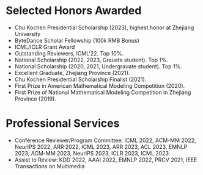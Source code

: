 # Selected Honors Awarded
- Chu Kochen Presidential Scholarship (2023), highest honor at Zhejiang University
- ByteDance Scholar Fellowship (100k RMB Bonus)
- ICML/ICLR Grant Award
- Outstanding Reviewers, ICML'22. Top 10%.
- National Scholarship (2022, 2023, Grauate student). Top 1%.
- National Scholarship (2020, 2021, Undergrauate student). Top 1%.
- Excellent Graduate, Zhejiang Province (2021). 
- Chu Kochen Presidential Scholarship Finalist (2021).
- First Prize in American Mathematical Modeling Competition (2020). 
- First Prize of National Mathematical Modeling Competition in Zhejiang Province (2019).

# Professional Services

- Conference Reviewer/Program Committee: ICML 2022, ACM-MM 2022, NeurIPS 2022, ARR 2022, ICML 2023, ARR 2023, ACL 2023, EMNLP 2023, ACM-MM 2023, NeurIPS 2023, ICLR 2023, ICML 2023
- Assist to Review: KDD 2022, AAAI 2022, EMNLP 2022, PRCV 2021, IEEE Transactions on Multimedia


